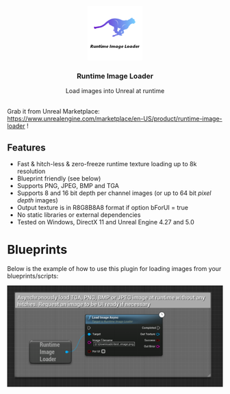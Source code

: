 <br/>
<p align="center">
  <a href="https://github.com/RaiaN/ue4_runtimeimageloader">
    <img src="Resources/Icon128.png" alt="Logo" width="128" height="128">
  </a>

  <h3 align="center">Runtime Image Loader</h3>

  <p align="center">
    Load images into Unreal at runtime
    <br/>
    <br/>
  </p>
</p>

Grab it from Unreal Marketplace: https://www.unrealengine.com/marketplace/en-US/product/runtime-image-loader !

## Features
- Fast & hitch-less & zero-freeze runtime texture loading up to 8k resolution
- Blueprint friendly (see below)
- Supports PNG, JPEG, BMP and TGA
- Supports 8 and 16 bit depth per channel images  (or up to 64 bit *pixel depth* images)
- Output texture is in R8G8B8A8 format if option bForUI = true
- No static libraries or external dependencies
- Tested on Windows, DirectX 11 and Unreal Engine 4.27 and 5.0

# Blueprints

Below is the example of how to use this plugin for loading images from your blueprints/scripts:

<img src="Resources/Blueprint_node.PNG">
